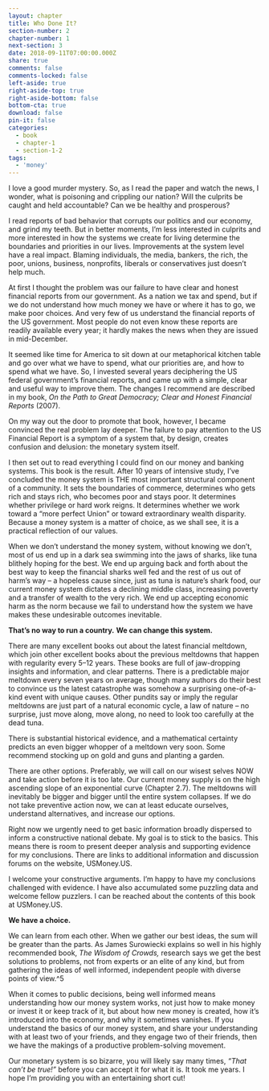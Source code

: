 ```yaml
---
layout: chapter
title: Who Done It?
section-number: 2
chapter-number: 1
next-section: 3
date: 2018-09-11T07:00:00.000Z
share: true
comments: false
comments-locked: false
left-aside: true
right-aside-top: true
right-aside-bottom: false
bottom-cta: true
download: false
pin-it: false
categories:
  - book
  - chapter-1
  - section-1-2
tags:
  - 'money'
---
```

I love a good murder mystery. So, as I read the paper and watch the
news, I wonder, what is poisoning and crippling our nation? Will
the culprits be caught and held accountable? Can we be healthy and
prosperous?

I read reports of bad behavior that corrupts our politics and our
economy, and grind my teeth. But in better moments, I’m less
interested in culprits and more interested in how the systems we
create for living determine the boundaries and priorities in our
lives. Improvements at the system level have a real impact. Blaming
individuals, the media, bankers, the rich, the poor, unions, business,
nonprofits, liberals or conservatives just doesn’t help much.

At first I thought the problem was our failure to have clear and honest
financial reports from our government. As a nation we tax and spend,
but if we do not understand how much money we have or where it
has to go, we make poor choices. And very few of us understand the
financial reports of the US government. Most people do not even
know these reports are readily available every year; it hardly makes
the news when they are issued in mid-December.

It seemed like time for America to sit down at our metaphorical
kitchen table and go over what we have to spend, what our priorities
are, and how to spend what we have. So, I invested several years
deciphering the US federal government’s financial reports, and
came up with a simple, clear and useful way to improve them. The
changes I recommend are described in my book, _On the Path to Great
Democracy; Clear and Honest Financial Reports_ (2007).

On my way out the door to promote that book, however, I became
convinced the real problem lay deeper. The failure to pay attention
to the US Financial Report is a symptom of a system that, by design,
creates confusion and delusion: the monetary system itself.

I then set out to read everything I could find on our money and
banking systems. This book is the result. After 10 years of intensive study, I’ve concluded the money system is THE most important
structural component of a community. It sets the boundaries of
commerce, determines who gets rich and stays rich, who becomes
poor and stays poor. It determines whether privilege or hard work
reigns. It determines whether we work toward a “more perfect Union”
or toward extraordinary wealth disparity. Because a money system
is a matter of choice, as we shall see, it is a practical reflection of
our values.

When we don’t understand the money system, without knowing we
don’t, most of us end up in a dark sea swimming into the jaws of
sharks, like tuna blithely hoping for the best. We end up arguing
back and forth about the best way to keep the financial sharks well
fed and the rest of us out of harm’s way – a hopeless cause since, just
as tuna is nature’s shark food, our current money system dictates a
declining middle class, increasing poverty and a transfer of wealth
to the very rich. We end up accepting economic harm as the norm
because we fail to understand how the system we have makes these
undesirable outcomes inevitable.

**That’s no way to run a country.**
**We can change this system.**

There are many excellent books out about the latest financial
meltdown, which join other excellent books about the previous
meltdowns that happen with regularity every 5–12 years. These
books are full of jaw-dropping insights and information, and clear
patterns. There is a predictable major meltdown every seven years
on average, though many authors do their best to convince us the
latest catastrophe was somehow a surprising one-of-a-kind event with
unique causes. Other pundits say or imply the regular meltdowns are
just part of a natural economic cycle, a law of nature – no surprise,
just move along, move along, no need to look too carefully at the
dead tuna.

There is substantial historical evidence, and a mathematical certainty
predicts an even bigger whopper of a meltdown very soon. Some
recommend stocking up on gold and guns and planting a garden.


There are other options. Preferably, we will call on our wisest selves
NOW and take action before it is too late.
Our current money supply is on the high ascending slope of an
exponential curve (Chapter 2.7). The meltdowns will inevitably be
bigger and bigger until the entire system collapses. If we do not take
preventive action now, we can at least educate ourselves, understand
alternatives, and increase our options.

Right now we urgently need to get basic information broadly
dispersed to inform a constructive national debate. My goal is to stick
to the basics. This means there is room to present deeper analysis and
supporting evidence for my conclusions. There are links to additional
information and discussion forums on the website, USMoney.US.

I welcome your constructive arguments. I’m happy to have my
conclusions challenged with evidence. I have also accumulated some
puzzling data and welcome fellow puzzlers. I can be reached about
the contents of this book at USMoney.US.

**We have a choice.**

We can learn from each other. When we gather our best ideas, the
sum will be greater than the parts. As James Surowiecki explains
so well in his highly recommended book, _The Wisdom of Crowds,_
research says we get the best solutions to problems, not from experts
or an elite of any kind, but from gathering the ideas of well informed,
independent people with diverse points of view.^5

When it comes to public decisions, being well informed means
understanding how our money system works, not just how to make
money or invest it or keep track of it, but about how new money is
created, how it’s introduced into the economy, and why it sometimes
vanishes. If you understand the basics of our money system, and
share your understanding with at least two of your friends, and they
engage two of their friends, then we have the makings of a productive
problem-solving movement.


Our monetary system is so bizarre, you will likely say many times,
_“That can’t be true!”_ before you can accept it for what it is. It took me
years. I hope I’m providing you with an entertaining short cut!
